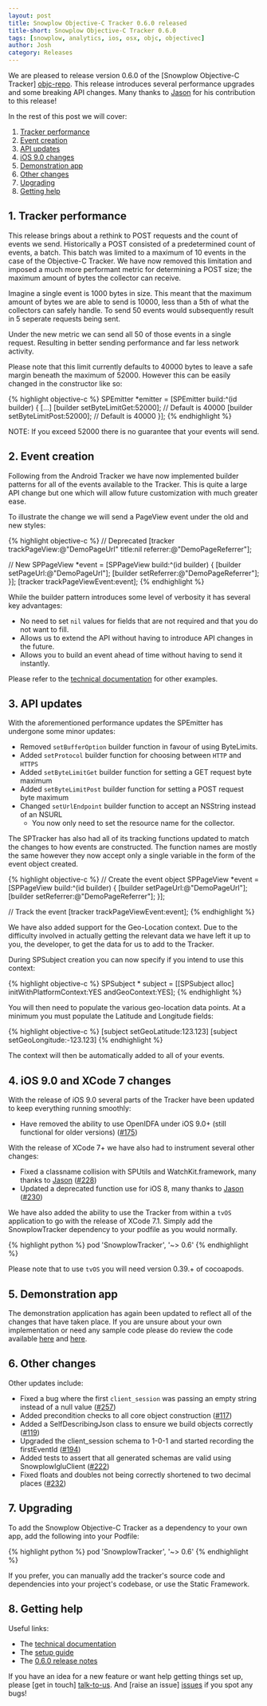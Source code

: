 ```yaml
---
layout: post
title: Snowplow Objective-C Tracker 0.6.0 released
title-short: Snowplow Objective-C Tracker 0.6.0
tags: [snowplow, analytics, ios, osx, objc, objectivec]
author: Josh
category: Releases
---
```


We are pleased to release version 0.6.0 of the [Snowplow Objective-C Tracker] [objc-repo].  This release introduces several performance upgrades and some breaking API changes. Many thanks to [Jason][iamjason] for his contribution to this release!

In the rest of this post we will cover:

1. [Tracker performance](/blog/2015/11/04/snowplow-objective-c-tracker-0.6.0-released/#tracker-performance)
2. [Event creation](/blog/2015/11/04/snowplow-objective-c-tracker-0.6.0-released/#event-creation)
3. [API updates](/blog/2015/11/04/snowplow-objective-c-tracker-0.6.0-released/#api-updates)
4. [iOS 9.0 changes](/blog/2015/11/04/snowplow-objective-c-tracker-0.6.0-released/#ios-9.0)
5. [Demonstration app](/blog/2015/11/04/snowplow-objective-c-tracker-0.6.0-released/#demo)
6. [Other changes](/blog/2015/11/04/snowplow-objective-c-tracker-0.6.0-released/#changes)
7. [Upgrading](/blog/2015/11/04/snowplow-objective-c-tracker-0.6.0-released/#upgrading)
8. [Getting help](/blog/2015/11/04/snowplow-objective-c-tracker-0.6.0-released/#help)

<!--more-->

<h2><a name="tracker-performance">1. Tracker performance</a></h2>

This release brings about a rethink to POST requests and the count of events we send.  Historically a POST consisted of a predetermined count of events, a batch.  This batch was limited to a maximum of 10 events in the case of the Objective-C Tracker.  We have now removed this limitation and imposed a much more performant metric for determining a POST size; the maximum amount of bytes the collector can receive.

Imagine a single event is 1000 bytes in size.  This meant that the maximum amount of bytes we are able to send is 10000, less than a 5th of what the collectors can safely handle.  To send 50 events would subsequently result in 5 seperate requests being sent.

Under the new metric we can send all 50 of those events in a single request.  Resulting in better sending performance and far less network activity.

Please note that this limit currently defaults to 40000 bytes to leave a safe margin beneath the maximum of 52000.  However this can be easily changed in the constructor like so:

{% highlight objective-c %}
SPEmitter *emitter = [SPEmitter build:^(id<SPEmitterBuilder> builder) {
        [...]
        [builder setByteLimitGet:52000]; // Default is 40000
        [builder setByteLimitPost:52000]; // Default is 40000
    }];
{% endhighlight %}

NOTE: If you exceed 52000 there is no guarantee that your events will send.

<h2><a name="event-creation">2. Event creation</a></h2>

Following from the Android Tracker we have now implemented builder patterns for all of the events available to the Tracker.  This is quite a large API change but one which will allow future customization with much greater ease.

To illustrate the change we will send a PageView event under the old and new styles:

{% highlight objective-c %}
// Deprecated
[tracker trackPageView:@"DemoPageUrl" 
                 title:nil 
              referrer:@"DemoPageReferrer"];

// New
SPPageView *event = [SPPageView build:^(id<SPPageViewBuilder> builder) {
    [builder setPageUrl:@"DemoPageUrl"];
    [builder setReferrer:@"DemoPageReferrer"];
}];
[tracker trackPageViewEvent:event];
{% endhighlight %}

While the builder pattern introduces some level of verbosity it has several key advantages:

* No need to set `nil` values for fields that are not required and that you do not want to fill.
* Allows us to extend the API without having to introduce API changes in the future.
* Allows you to build an event ahead of time without having to send it instantly.

Please refer to the [technical documentation][tech-docs] for other examples.

<h2><a name="api-updates">3. API updates</a></h2>

With the aforementioned performance updates the SPEmitter has undergone some minor updates:

* Removed `setBufferOption` builder function in favour of using ByteLimits.
* Added `setProtocol` builder function for choosing between `HTTP` and `HTTPS`
* Added `setByteLimitGet` builder function for setting a GET request byte maximum
* Added `setByteLimitPost` builder function for setting a POST request byte maximum
* Changed `setUrlEndpoint` builder function to accept an NSString instead of an NSURL
  - You now only need to set the resource name for the collector.

The SPTracker has also had all of its tracking functions updated to match the changes to how events are constructed.  The function names are mostly the same however they now accept only a single variable in the form of the event object created.

{% highlight objective-c %}
// Create the event object
SPPageView *event = [SPPageView build:^(id<SPPageViewBuilder> builder) {
    [builder setPageUrl:@"DemoPageUrl"];
    [builder setReferrer:@"DemoPageReferrer"];
}];

// Track the event
[tracker trackPageViewEvent:event];
{% endhighlight %}

We have also added support for the Geo-Location context.  Due to the difficulty involved in actually getting the relevant data we have left it up to you, the developer, to get the data for us to add to the Tracker.

During SPSubject creation you can now specify if you intend to use this context:

{% highlight objective-c %}
SPSubject * subject = [[SPSubject alloc] initWithPlatformContext:YES andGeoContext:YES];
{% endhighlight %}

You will then need to populate the various geo-location data points.  At a minimum you must populate the Latitude and Longitude fields:

{% highlight objective-c %}
[subject setGeoLatitude:123.123]
[subject setGeoLongitude:-123.123]
{% endhighlight %}

The context will then be automatically added to all of your events.

<h2><a name="ios-9.0">4. iOS 9.0 and XCode 7 changes</a></h2>

With the release of iOS 9.0 several parts of the Tracker have been updated to keep everything running smoothly:

* Have removed the ability to use OpenIDFA under iOS 9.0+ (still functional for older versions) ([#175][175])

With the release of XCode 7+ we have also had to instrument several other changes:

* Fixed a classname collision with SPUtils and WatchKit.framework, many thanks to [Jason][iamjason] ([#228][228])
* Updated a deprecated function use for iOS 8, many thanks to [Jason][iamjason] ([#230][230])

We have also added the ability to use the Tracker from within a `tvOS` application to go with the release of XCode 7.1.  Simply add the SnowplowTracker dependency to your podfile as you would normally.

{% highlight python %}
pod 'SnowplowTracker', '~> 0.6'
{% endhighlight %}

Please note that to use `tvOS` you will need version 0.39.+ of cocoapods.

<h2><a name="demo">5. Demonstration app</a></h2>

The demonstration application has again been updated to reflect all of the changes that have taken place.  If you are unsure about your own implementation or need any sample code please do review the code available [here][demo-code] and [here][demo-code-1].

<h2><a name="changes">6. Other changes</a></h2>

Other updates include:

* Fixed a bug where the first `client_session` was passing an empty string instead of a null value ([#257][257])
* Added precondition checks to all core object construction ([#117][117])
* Added a SelfDescribingJson class to ensure we build objects correctly ([#119][119])
* Upgraded the client_session schema to 1-0-1 and started recording the firstEventId ([#194][194])
* Added tests to assert that all generated schemas are valid using SnowplowIgluClient ([#222][222])
* Fixed floats and doubles not being correctly shortened to two decimal places ([#232][232])

<h2><a name="upgrading">7. Upgrading</a></h2>

To add the Snowplow Objective-C Tracker as a dependency to your own app, add the following into your Podfile:

{% highlight python %}
pod 'SnowplowTracker', '~> 0.6'
{% endhighlight %}

If you prefer, you can manually add the tracker's source code and dependencies into your project's codebase, or use the Static Framework.

<h2><a name="help">8. Getting help</a></h2>

Useful links:

* The [technical documentation][tech-docs]
* The [setup guide][setup-guide]
* The [0.6.0 release notes][tracker-060]

If you have an idea for a new feature or want help getting things set up, please [get in touch] [talk-to-us]. And [raise an issue] [issues] if you spot any bugs!

[objc-repo]: https://github.com/snowplow/snowplow-objc-tracker
[tech-docs]: https://github.com/snowplow/snowplow/wiki/iOS-Tracker
[setup-guide]: https://github.com/snowplow/snowplow/wiki/iOS-Tracker-Setup
[tracker-060]: https://github.com/snowplow/snowplow-objc-tracker/releases/tag/0.6.0
[194]: https://github.com/snowplow/snowplow-objc-tracker/issues/194
[119]: https://github.com/snowplow/snowplow-objc-tracker/issues/119
[117]: https://github.com/snowplow/snowplow-objc-tracker/issues/117
[175]: https://github.com/snowplow/snowplow-objc-tracker/issues/175
[231]: https://github.com/snowplow/snowplow-objc-tracker/issues/231
[228]: https://github.com/snowplow/snowplow-objc-tracker/issues/228
[230]: https://github.com/snowplow/snowplow-objc-tracker/issues/230
[222]: https://github.com/snowplow/snowplow-objc-tracker/issues/222
[232]: https://github.com/snowplow/snowplow-objc-tracker/issues/232
[257]: https://github.com/snowplow/snowplow-objc-tracker/issues/257
[iamjason]: https://github.com/iamjason
[demo-code]: https://github.com/snowplow/snowplow-objc-tracker/blob/master/SnowplowDemo/SnowplowDemo/DemoUtils.m
[demo-code-1]: https://github.com/snowplow/snowplow-objc-tracker/blob/master/SnowplowDemo/SnowplowDemo/ViewController.m
[9.0-release-notes]: https://developer.apple.com/library/prerelease/ios/releasenotes/General/WhatsNewIniOS/Articles/iOS9.html
[lib-dl]: http://dl.bintray.com/snowplow/snowplow-generic/snowplow_objc_tracker_0.6.0.zip
[talk-to-us]: https://github.com/snowplow/snowplow/wiki/Talk-to-us
[issues]: https://github.com/snowplow/snowplow/issues
